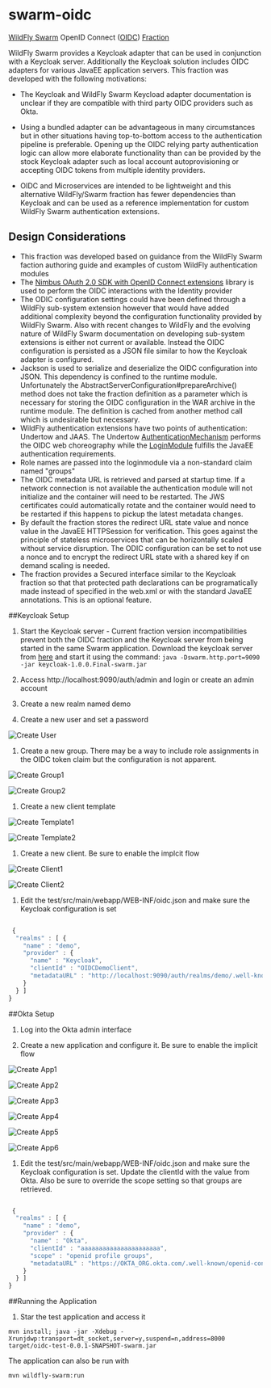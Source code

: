 # swarm-oidc
[WildFly Swarm](http://wildfly-swarm.io/) OpenID Connect ([OIDC](http://openid.net/connect/)) [Fraction](https://wildfly-swarm.gitbooks.io/wildfly-swarm-users-guide/content/fraction_authoring.html)

WildFly Swarm provides a Keycloak adapter that can be used in conjunction with a Keycloak server. Additionally the Keycloak solution includes OIDC adapters for various JavaEE application servers. This fraction was developed with the following motivations:
 * The Keycloak and WildFly Swarm Keycload adapter documentation is unclear if they are compatible with third party OIDC providers such as Okta.
 * Using a bundled adapter can be advantageous in many circumstances but in other situations having top-to-bottom access to the authentication pipeline is preferable. Opening up the OIDC relying party authentication logic can allow more elaborate functionality than can be provided by the stock Keycloak adapter such as local account autoprovisioning or accepting OIDC tokens from multiple identity providers. 
 
 * OIDC and Microservices are intended to be lightweight and this alternative WildFly/Swarm fraction has fewer dependencies than Keycloak and can be used as a reference implementation for custom WildFly Swarm authentication extensions.
 
## Design Considerations
 
 * This fraction was developed based on guidance from the WildFly Swarm faction authoring guide and examples of custom WildFly authentication modules
 * The [Nimbus OAuth 2.0 SDK with OpenID Connect extensions](http://connect2id.com/products/nimbus-oauth-openid-connect-sdk) library is used to perform the OIDC interactions with the Identity provider 
 * The ODIC configuration settings could have been defined through a WildFly sub-system extension however that would have added additional complexity beyond the configuration functionality provided by WildFly Swarm. Also with recent changes to WildFly and the evolving nature of WildFly Swarm documentation on developing sub-system extensions is either not current or available. Instead the OIDC configuration is persisted as a JSON file similar to how the Keycloak adapter is configured. 
 * Jackson is used to serialize and deserialize the OIDC configuration into JSON. This dependency is confined to the runtime module. Unfortunately the AbstractServerConfiguration#prepareArchive() method does not take the fraction definition as a parameter which is necessary for storing the OIDC configuration in the WAR archive in the runtime module. The definition is cached from another method call which is undesirable but necessary.
 * WildFly authentication extensions have two points of authentication: Undertow and JAAS. The Undertow [AuthenticationMechanism](https://github.com/undertow-io/undertow/blob/master/core/src/main/java/io/undertow/security/api/AuthenticationMechanism.java) performs the OIDC web choreography  while the [LoginModule](https://github.com/picketbox/picketbox/blob/master/security-jboss-sx/jbosssx/src/main/java/org/jboss/security/auth/spi/AbstractServerLoginModule.java) fulfills the JavaEE authentication requirements.
 * Role names are passed into the loginmodule via a non-standard claim named "groups"
 * The OIDC metadata URL is retrieved and parsed at startup time. If a network connection is not available the authentication module will not initialize and the container will need to be restarted. The JWS certificates could automatically rotate and the container would need to be restarted if this happens to pickup the latest metadata changes. 
 * By default the fraction stores the redirect URL state value and nonce value in the JavaEE HTTPSession for verification. This goes against the principle of stateless microservices that can be horizontally scaled without service disruption. The ODIC configuration can be set to not use a nonce and to encrypt the redirect URL state with a shared key if on demand scaling is needed. 
 * The fraction provides a Secured interface similar to the Keycloak fraction so that that protected path declarations can be programatically made instead of specified in the web.xml or with the standard JavaEE annotations. This is an optional feature.
 
 ##Keycloak Setup
 
1. Start the Keycloak server - Current fraction version incompatibilities prevent both the OIDC fraction and the Keycloak server from being started in the same Swarm application. Download the keycloak server from [here](http://search.maven.org/remotecontent?filepath=org/wildfly/swarm/keycloak-server/1.0.1.Final/keycloak-server-1.0.1.Final.jar) and start it using the command:
`java -Dswarm.http.port=9090 -jar keycloak-1.0.0.Final-swarm.jar`  
 
1. Access http://localhost:9090/auth/admin and login or create an admin account
 
1. Create a new realm named demo
 
1. Create a new user and set a password

![Create User](test/src/docs/user.png "New User")
 
1. Create a new group. There may be a way to include role assignments in the OIDC token claim but the configuration is not apparent.

![Create Group1](test/src/docs/group1.png)

![Create Group2](test/src/docs/group2.png)
 
1. Create a new client template

![Create Template1](test/src/docs/template1.png)

![Create Template2](test/src/docs/template2.png)
 
1. Create a new client. Be sure to enable the implcit flow
 
![Create Client1](test/src/docs/client1.png)

![Create Client2](test/src/docs/client2.png)
 
1. Edit the test/src/main/webapp/WEB-INF/oidc.json and make sure the Keycloak configuration is set

``` javascript

 {
  "realms" : [ {
    "name" : "demo",
    "provider" : {
      "name" : "Keycloak",
      "clientId" : "OIDCDemoClient",
      "metadataURL" : "http://localhost:9090/auth/realms/demo/.well-known/openid-configuration"
    }
  } ]
}

```
 
##Okta Setup  
1. Log into the Okta admin interface 
  
1. Create a new application and configure it. Be sure to enable the implicit flow 

![Create App1](test/src/docs/createApp1.png)

![Create App2](test/src/docs/createApp2.png)

![Create App3](test/src/docs/createApp3.png)

![Create App4](test/src/docs/createApp4.png)

![Create App5](test/src/docs/createApp5.png)

![Create App6](test/src/docs/createApp6.png)
 
 
1. Edit the test/src/main/webapp/WEB-INF/oidc.json and make sure the Keycloak configuration is set. Update the clientId with the value from Okta. Also be sure to override the scope setting so that groups are retrieved.

``` javascript

 {
  "realms" : [ {
    "name" : "demo",
    "provider" : {
      "name" : "Okta",
      "clientId" : "aaaaaaaaaaaaaaaaaaaaaa",
      "scope" : "openid profile groups",     
      "metadataURL" : "https://OKTA_ORG.okta.com/.well-known/openid-configuration"
    }
  } ]
}

``` 

##Running the Application
1. Star the test application and access it

`mvn install; java -jar -Xdebug -Xrunjdwp:transport=dt_socket,server=y,suspend=n,address=8000 target/oidc-test-0.0.1-SNAPSHOT-swarm.jar`

The application can also be run with 

`mvn wildfly-swarm:run` 
 
